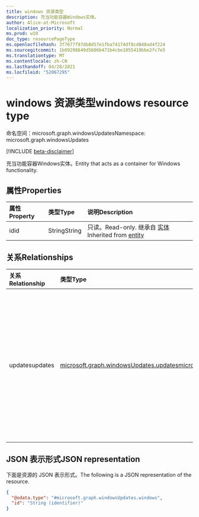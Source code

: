 ```yaml
---
title: windows 资源类型
description: 充当功能容器Windows实体。
author: Alice-at-Microsoft
localization_priority: Normal
ms.prod: w10
doc_type: resourcePageType
ms.openlocfilehash: 3f7677f97db8d57e1fba74174df8cd848ad4f224
ms.sourcegitcommit: 1b09298649d5606b471b4cbe1055419bbe2fc7e5
ms.translationtype: MT
ms.contentlocale: zh-CN
ms.lasthandoff: 04/28/2021
ms.locfileid: "52067295"
---
```

# <a name="windows-resource-type"></a><span data-ttu-id="854e0-103">windows 资源类型</span><span class="sxs-lookup"><span data-stu-id="854e0-103">windows resource type</span></span>

<span data-ttu-id="854e0-104">命名空间：microsoft.graph.windowsUpdates</span><span class="sxs-lookup"><span data-stu-id="854e0-104">Namespace: microsoft.graph.windowsUpdates</span></span>

[!INCLUDE [beta-disclaimer](../../includes/beta-disclaimer.md)]

<span data-ttu-id="854e0-105">充当功能容器Windows实体。</span><span class="sxs-lookup"><span data-stu-id="854e0-105">Entity that acts as a container for Windows functionality.</span></span>

## <a name="properties"></a><span data-ttu-id="854e0-106">属性</span><span class="sxs-lookup"><span data-stu-id="854e0-106">Properties</span></span>
|<span data-ttu-id="854e0-107">属性</span><span class="sxs-lookup"><span data-stu-id="854e0-107">Property</span></span>|<span data-ttu-id="854e0-108">类型</span><span class="sxs-lookup"><span data-stu-id="854e0-108">Type</span></span>|<span data-ttu-id="854e0-109">说明</span><span class="sxs-lookup"><span data-stu-id="854e0-109">Description</span></span>|
|:---|:---|:---|
|<span data-ttu-id="854e0-110">id</span><span class="sxs-lookup"><span data-stu-id="854e0-110">id</span></span>|<span data-ttu-id="854e0-111">String</span><span class="sxs-lookup"><span data-stu-id="854e0-111">String</span></span>|<span data-ttu-id="854e0-112">只读。</span><span class="sxs-lookup"><span data-stu-id="854e0-112">Read-only.</span></span> <span data-ttu-id="854e0-113">继承自 [实体](../resources/entity.md)</span><span class="sxs-lookup"><span data-stu-id="854e0-113">Inherited from [entity](../resources/entity.md)</span></span>|

## <a name="relationships"></a><span data-ttu-id="854e0-114">关系</span><span class="sxs-lookup"><span data-stu-id="854e0-114">Relationships</span></span>
|<span data-ttu-id="854e0-115">关系</span><span class="sxs-lookup"><span data-stu-id="854e0-115">Relationship</span></span>|<span data-ttu-id="854e0-116">类型</span><span class="sxs-lookup"><span data-stu-id="854e0-116">Type</span></span>|<span data-ttu-id="854e0-117">说明</span><span class="sxs-lookup"><span data-stu-id="854e0-117">Description</span></span>|
|:---|:---|:---|
|<span data-ttu-id="854e0-118">updates</span><span class="sxs-lookup"><span data-stu-id="854e0-118">updates</span></span>|[<span data-ttu-id="854e0-119">microsoft.graph.windowsUpdates.updates</span><span class="sxs-lookup"><span data-stu-id="854e0-119">microsoft.graph.windowsUpdates.updates</span></span>](../resources/windowsupdates-updates.md)|<span data-ttu-id="854e0-120">充当 Windows Update for Business 部署服务功能的容器的实体。</span><span class="sxs-lookup"><span data-stu-id="854e0-120">Entity that acts as a container for the functionality of the Windows Update for Business deployment service.</span></span> <span data-ttu-id="854e0-121">只读。</span><span class="sxs-lookup"><span data-stu-id="854e0-121">Read-only.</span></span>|

## <a name="json-representation"></a><span data-ttu-id="854e0-122">JSON 表示形式</span><span class="sxs-lookup"><span data-stu-id="854e0-122">JSON representation</span></span>
<span data-ttu-id="854e0-123">下面是资源的 JSON 表示形式。</span><span class="sxs-lookup"><span data-stu-id="854e0-123">The following is a JSON representation of the resource.</span></span>
<!-- {
  "blockType": "resource",
  "keyProperty": "id",
  "@odata.type": "microsoft.graph.windowsUpdates.windows",
  "baseType": "microsoft.graph.entity",
  "openType": false
}
-->
``` json
{
  "@odata.type": "#microsoft.graph.windowsUpdates.windows",
  "id": "String (identifier)"
}
```

